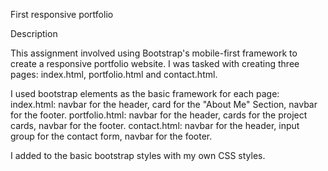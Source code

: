 First responsive portfolio 

Description

This assignment involved using Bootstrap's mobile-first framework to create a responsive portfolio website. I was tasked with creating three pages: index.html, portfolio.html and contact.html.

I used bootstrap elements as the basic framework for each page: index.html: navbar for the header, card for the "About Me" Section, navbar for the footer. portfolio.html: navbar for the header, cards for the project cards, navbar for the footer. contact.html: navbar for the header, input group for the contact form, navbar for the footer.

I added to the basic bootstrap styles with my own CSS styles.

